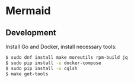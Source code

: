 # Mermaid

## Development

Install Go and Docker, install necessary tools:

```bash
$ sudo dnf install make moreutils rpm-build jq
$ sudo pip install -u docker-compose
$ sudo pip install -u cqlsh
$ make get-tools
```
